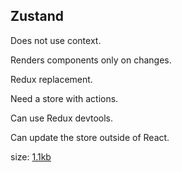 ## Zustand

Does not use context.

Renders components only on changes.

Redux replacement.

Need a store with actions.

Can use Redux devtools.

Can update the store outside of React.

size: [1.1kb](https://bundlephobia.com/package/zustand@4.1.1)
